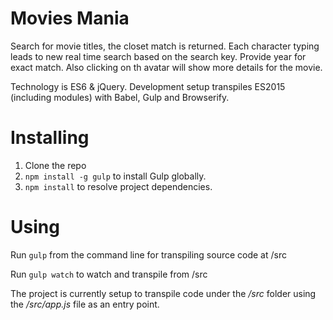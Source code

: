 # Movies Mania

Search for movie titles, the closet match is returned. Each character typing leads to new real time search
based on the search key. Provide year for exact match. Also clicking on th avatar will show more details for the movie.

Technology is ES6 & jQuery.
Development setup transpiles ES2015 (including modules) with Babel, Gulp and Browserify.

# Installing

1. Clone the repo
2. `npm install -g gulp` to install Gulp globally.
3. `npm install` to resolve project dependencies.

# Using

Run `gulp` from the command line for transpiling source code at /src

Run `gulp watch` to watch and transpile from /src

The project is currently setup to transpile code under the _/src_ folder using the
_/src/app.js_ file as an entry point.
